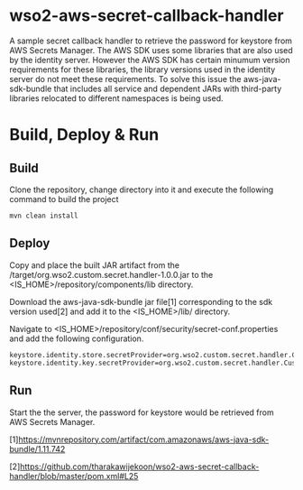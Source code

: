 # wso2-aws-secret-callback-handler
A sample secret callback handler to retrieve the password for keystore from AWS Secrets Manager. The AWS SDK uses some libraries that are also used by the identity server. However the AWS SDK has certain minumum version requirements for these libraries, the library versions used in the identity server do not meet these requirements. To solve this issue the aws-java-sdk-bundle that includes all service and dependent JARs with third-party libraries relocated to different namespaces is being used.


# Build, Deploy & Run

## Build
Clone the repository, change directory into it and execute the following command to build the project

```mvn clean install```

## Deploy

Copy and place the built JAR artifact from the /target/org.wso2.custom.secret.handler-1.0.0.jar to the <IS_HOME>/repository/components/lib directory.

Download the aws-java-sdk-bundle jar file[1] corresponding to the sdk version used[2] and add it to the <IS_HOME>/lib/ directory.

Navigate to <IS_HOME>/repository/conf/security/secret-conf.properties and add the following configuration.

```
keystore.identity.store.secretProvider=org.wso2.custom.secret.handler.CustomAWSSecretCallbackHandler
keystore.identity.key.secretProvider=org.wso2.custom.secret.handler.CustomAWSSecretCallbackHandler
```

## Run

Start the the server, the password for keystore would be retrieved from AWS Secrets Manager.

[1]https://mvnrepository.com/artifact/com.amazonaws/aws-java-sdk-bundle/1.11.742

[2]https://github.com/tharakawijekoon/wso2-aws-secret-callback-handler/blob/master/pom.xml#L25
